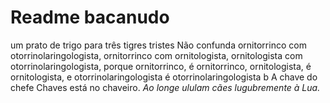 # Readme bacanudo
um prato de trigo para três tigres tristes
Não confunda ornitorrinco com otorrinolaringologista, ornitorrinco com ornitologista, ornitologista com otorrinolaringologista, porque ornitorrinco, é ornitorrinco, ornitologista, é ornitologista, e otorrinolaringologista é otorrinolaringologista b
A chave do chefe Chaves está no chaveiro.
*Ao longe ululam cães lugubremente à Lua.*
